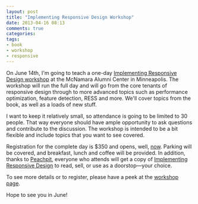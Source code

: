 ```yaml
---
layout: post
title: "Implementing Responsive Design Workshop"
date: 2013-04-16 08:13
comments: true
categories:
tags:
- book
- workshop
- responsive
---
```


On June 14th, I'm going to teach a one-day [Implementing Responsive Design workshop](http://implementingresponsivedesign.com/workshops.php) at the McNamara Alumni Center in Minneapolis. The workshop will run the full day and will go from the core tenants of responsive design through to more advanced topics such as performance optimization, feature detection, RESS and more. We'll cover topics from the book, as well as a loads of new stuff.

I want to keep it relatively small, so attendance is going to be limited to 30 people. That way everyone should have ample opportunity to ask questions and contribute to the discussion. The workshop is intended to be a bit flexible and include topics that you want to see covered.

Registration for the complete day is $350 and opens, well, [now](https://timkadlec.wufoo.com/forms/implementing-responsive-design-workshop). Parking will be covered, and breakfast, lunch and coffee will be provided. In addition, thanks to [Peachpit](http://peachpit.com/), everyone who attends will get a copy of [Implementing Responsive Design](http://implementingresponsivedesign.com) to read, sell, or use as a doorstop—your choice.

To see more details or to register, please have a peek at the [workshop page](http://implementingresponsivedesign.com/workshops.php).

Hope to see you in June!